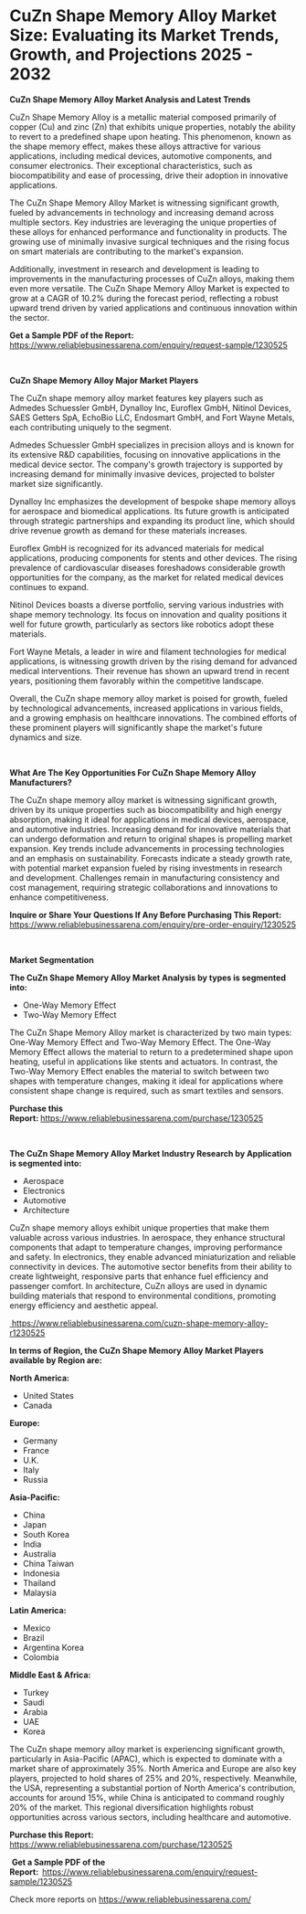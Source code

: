 <p><h1>CuZn Shape Memory Alloy Market Size: Evaluating its Market Trends, Growth, and Projections 2025 - 2032</h1></p><p><strong>CuZn Shape Memory Alloy Market Analysis and Latest Trends</strong></p>
<p><p>CuZn Shape Memory Alloy is a metallic material composed primarily of copper (Cu) and zinc (Zn) that exhibits unique properties, notably the ability to revert to a predefined shape upon heating. This phenomenon, known as the shape memory effect, makes these alloys attractive for various applications, including medical devices, automotive components, and consumer electronics. Their exceptional characteristics, such as biocompatibility and ease of processing, drive their adoption in innovative applications.</p><p>The CuZn Shape Memory Alloy Market is witnessing significant growth, fueled by advancements in technology and increasing demand across multiple sectors. Key industries are leveraging the unique properties of these alloys for enhanced performance and functionality in products. The growing use of minimally invasive surgical techniques and the rising focus on smart materials are contributing to the market's expansion.</p><p>Additionally, investment in research and development is leading to improvements in the manufacturing processes of CuZn alloys, making them even more versatile. The CuZn Shape Memory Alloy Market is expected to grow at a CAGR of 10.2% during the forecast period, reflecting a robust upward trend driven by varied applications and continuous innovation within the sector.</p></p>
<p><strong>Get a Sample PDF of the Report:&nbsp;</strong> <a href="https://www.reliablebusinessarena.com/enquiry/request-sample/1230525?utm_campaign=3251&utm_medium=2&utm_source=Github&utm_content=ia&utm_term=03042025&utm_id=cuzn-shape-memory-alloy">https://www.reliablebusinessarena.com/enquiry/request-sample/1230525</a></p>
<p>&nbsp;</p>
<p><strong>CuZn Shape Memory Alloy Major Market Players</strong></p>
<p><p>The CuZn shape memory alloy market features key players such as Admedes Schuessler GmbH, Dynalloy Inc, Euroflex GmbH, Nitinol Devices, SAES Getters SpA, EchoBio LLC, Endosmart GmbH, and Fort Wayne Metals, each contributing uniquely to the segment.</p><p>Admedes Schuessler GmbH specializes in precision alloys and is known for its extensive R&D capabilities, focusing on innovative applications in the medical device sector. The company's growth trajectory is supported by increasing demand for minimally invasive devices, projected to bolster market size significantly.</p><p>Dynalloy Inc emphasizes the development of bespoke shape memory alloys for aerospace and biomedical applications. Its future growth is anticipated through strategic partnerships and expanding its product line, which should drive revenue growth as demand for these materials increases.</p><p>Euroflex GmbH is recognized for its advanced materials for medical applications, producing components for stents and other devices. The rising prevalence of cardiovascular diseases foreshadows considerable growth opportunities for the company, as the market for related medical devices continues to expand.</p><p>Nitinol Devices boasts a diverse portfolio, serving various industries with shape memory technology. Its focus on innovation and quality positions it well for future growth, particularly as sectors like robotics adopt these materials.</p><p>Fort Wayne Metals, a leader in wire and filament technologies for medical applications, is witnessing growth driven by the rising demand for advanced medical interventions. Their revenue has shown an upward trend in recent years, positioning them favorably within the competitive landscape.</p><p>Overall, the CuZn shape memory alloy market is poised for growth, fueled by technological advancements, increased applications in various fields, and a growing emphasis on healthcare innovations. The combined efforts of these prominent players will significantly shape the market's future dynamics and size.</p></p>
<p>&nbsp;</p>
<p><strong>What Are The Key Opportunities For CuZn Shape Memory Alloy Manufacturers?</strong></p>
<p><p>The CuZn shape memory alloy market is witnessing significant growth, driven by its unique properties such as biocompatibility and high energy absorption, making it ideal for applications in medical devices, aerospace, and automotive industries. Increasing demand for innovative materials that can undergo deformation and return to original shapes is propelling market expansion. Key trends include advancements in processing technologies and an emphasis on sustainability. Forecasts indicate a steady growth rate, with potential market expansion fueled by rising investments in research and development. Challenges remain in manufacturing consistency and cost management, requiring strategic collaborations and innovations to enhance competitiveness.</p></p>
<p><strong>Inquire or Share Your Questions If Any Before Purchasing This Report:</strong> <a href="https://www.reliablebusinessarena.com/enquiry/pre-order-enquiry/1230525?utm_campaign=3251&utm_medium=2&utm_source=Github&utm_content=ia&utm_term=03042025&utm_id=cuzn-shape-memory-alloy">https://www.reliablebusinessarena.com/enquiry/pre-order-enquiry/1230525</a></p>
<p>&nbsp;</p>
<p><strong>Market Segmentation</strong></p>
<p><strong>The CuZn Shape Memory Alloy Market Analysis by types is segmented into:</strong></p>
<p><ul><li>One-Way Memory Effect</li><li>Two-Way Memory Effect</li></ul></p>
<p><p>The CuZn Shape Memory Alloy market is characterized by two main types: One-Way Memory Effect and Two-Way Memory Effect. The One-Way Memory Effect allows the material to return to a predetermined shape upon heating, useful in applications like stents and actuators. In contrast, the Two-Way Memory Effect enables the material to switch between two shapes with temperature changes, making it ideal for applications where consistent shape change is required, such as smart textiles and sensors.</p></p>
<p><strong>Purchase this Report:&nbsp;</strong><a href="https://www.reliablebusinessarena.com/purchase/1230525?utm_campaign=3251&utm_medium=2&utm_source=Github&utm_content=ia&utm_term=03042025&utm_id=cuzn-shape-memory-alloy">https://www.reliablebusinessarena.com/purchase/1230525</a></p>
<p>&nbsp;</p>
<p><strong>The CuZn Shape Memory Alloy Market Industry Research by Application is segmented into:</strong></p>
<p><ul><li>Aerospace</li><li>Electronics</li><li>Automotive</li><li>Architecture</li></ul></p>
<p><p>CuZn shape memory alloys exhibit unique properties that make them valuable across various industries. In aerospace, they enhance structural components that adapt to temperature changes, improving performance and safety. In electronics, they enable advanced miniaturization and reliable connectivity in devices. The automotive sector benefits from their ability to create lightweight, responsive parts that enhance fuel efficiency and passenger comfort. In architecture, CuZn alloys are used in dynamic building materials that respond to environmental conditions, promoting energy efficiency and aesthetic appeal.</p></p>
<p><a href="https://www.reliablebusinessarena.com/cuzn-shape-memory-alloy-r1230525?utm_campaign=3251&utm_medium=2&utm_source=Github&utm_content=ia&utm_term=03042025&utm_id=cuzn-shape-memory-alloy">&nbsp;https://www.reliablebusinessarena.com/cuzn-shape-memory-alloy-r1230525</a></p>
<p><strong>In terms of Region, the CuZn Shape Memory Alloy Market Players available by Region are:</strong></p>
<p>
    <p> <strong> North America: </strong>
        <ul>
            <li>United States</li>
            <li>Canada</li>
        </ul>
        </p> 
    <p> <strong> Europe: </strong>
        <ul>
            <li>Germany</li>
            <li>France</li>
            <li>U.K.</li>
            <li>Italy</li>
            <li>Russia</li>
        </ul>
        </p> 
    <p> <strong> Asia-Pacific: </strong>
        <ul>
            <li>China</li>
            <li>Japan</li>
            <li>South Korea</li>
            <li>India</li>
            <li>Australia</li>
            <li>China Taiwan</li>
            <li>Indonesia</li>
            <li>Thailand</li>
            <li>Malaysia</li>
        </ul>
        </p> 
    <p> <strong> Latin America: </strong>
        <ul>
            <li>Mexico</li>
            <li>Brazil</li>
            <li>Argentina Korea</li>
            <li>Colombia</li>
        </ul>
        </p> 
    <p> <strong> Middle East & Africa: </strong>
        <ul>
            <li>Turkey</li>
            <li>Saudi</li>
            <li>Arabia</li>
            <li>UAE</li>
            <li>Korea</li>
        </ul>
    </p>
    </p>
<p><p>The CuZn shape memory alloy market is experiencing significant growth, particularly in Asia-Pacific (APAC), which is expected to dominate with a market share of approximately 35%. North America and Europe are also key players, projected to hold shares of 25% and 20%, respectively. Meanwhile, the USA, representing a substantial portion of North America's contribution, accounts for around 15%, while China is anticipated to command roughly 20% of the market. This regional diversification highlights robust opportunities across various sectors, including healthcare and automotive.</p></p>
<p><strong>Purchase this Report: </strong><a href="https://www.reliablebusinessarena.com/purchase/1230525?utm_campaign=3251&utm_medium=2&utm_source=Github&utm_content=ia&utm_term=03042025&utm_id=cuzn-shape-memory-alloy">https://www.reliablebusinessarena.com/purchase/1230525</a></p>
<p>&nbsp;<strong>Get a Sample PDF of the Report:&nbsp;&nbsp;</strong><a href="https://www.reliablebusinessarena.com/enquiry/request-sample/1230525?utm_campaign=3251&utm_medium=2&utm_source=Github&utm_content=ia&utm_term=03042025&utm_id=cuzn-shape-memory-alloy">https://www.reliablebusinessarena.com/enquiry/request-sample/1230525</a></p>
<p><strong></strong></p>
<p>Check more reports on <a href="https://www.reliablebusinessarena.com/?utm_campaign=3251&utm_medium=2&utm_source=Github&utm_content=ia&utm_term=03042025&utm_id=cuzn-shape-memory-alloy">https://www.reliablebusinessarena.com/</a></p>